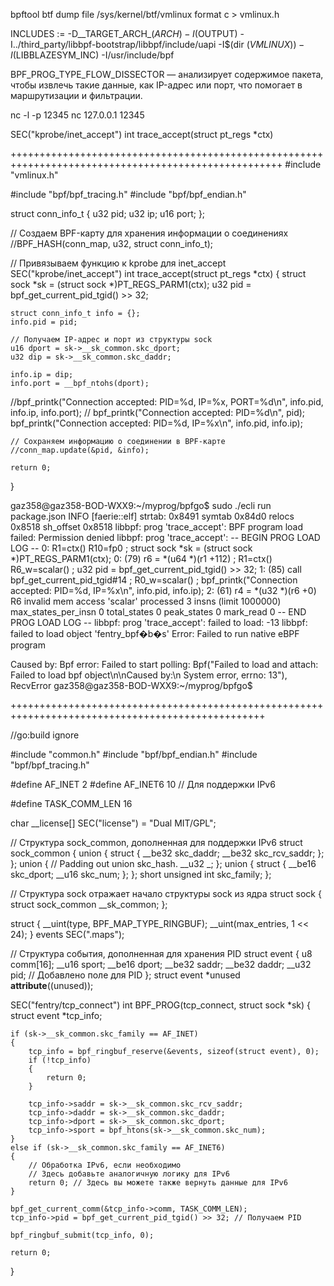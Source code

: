 bpftool btf dump file /sys/kernel/btf/vmlinux format c > vmlinux.h


INCLUDES := -D__TARGET_ARCH_$(ARCH) -I$(OUTPUT) -I../third_party/libbpf-bootstrap/libbpf/include/uapi -I$(dir $(VMLINUX)) -I$(LIBBLAZESYM_INC) -I/usr/include/bpf

BPF_PROG_TYPE_FLOW_DISSECTOR — анализирует содержимое пакета, чтобы извлечь такие данные, как IP-адрес или порт, что помогает в маршрутизации и фильтрации.

nc -l -p 12345
nc 127.0.0.1 12345


SEC("kprobe/inet_accept")
int trace_accept(struct pt_regs *ctx)


+++++++++++++++++++++++++++++++++++++++++++++++++++++++++++++++++++++++++++++++++++++++++++++++++++++
#include "vmlinux.h"

#include "bpf/bpf_tracing.h"
#include  "bpf/bpf_endian.h"



struct conn_info_t {
    u32 pid;
    u32 ip;
    u16 port;
};

// Создаем BPF-карту для хранения информации о соединениях
//BPF_HASH(conn_map, u32, struct conn_info_t);

// Привязываем функцию к kprobe для inet_accept
SEC("kprobe/inet_accept")
int trace_accept(struct pt_regs *ctx) {
    struct sock *sk = (struct sock *)PT_REGS_PARM1(ctx);
    u32 pid = bpf_get_current_pid_tgid() >> 32;

    struct conn_info_t info = {};
    info.pid = pid;
    
    // Получаем IP-адрес и порт из структуры sock
    u16 dport = sk->__sk_common.skc_dport;
    u32 dip = sk->__sk_common.skc_daddr;
    
    info.ip = dip;
    info.port = __bpf_ntohs(dport);
  //bpf_printk("Connection accepted: PID=%d, IP=%x, PORT=%d\n", info.pid, info.ip, info.port);
   //   bpf_printk("Connection accepted: PID=%d\n", pid);
         bpf_printk("Connection accepted: PID=%d, IP=%x\n", info.pid, info.ip);

    // Сохраняем информацию о соединении в BPF-карте
    //conn_map.update(&pid, &info);

    return 0;
}

gaz358@gaz358-BOD-WXX9:~/myprog/bpfgo$ sudo ./ecli run package.json
INFO [faerie::elf] strtab: 0x8491 symtab 0x84d0 relocs 0x8518 sh_offset 0x8518
libbpf: prog 'trace_accept': BPF program load failed: Permission denied
libbpf: prog 'trace_accept': -- BEGIN PROG LOAD LOG --
0: R1=ctx() R10=fp0
; struct sock *sk = (struct sock *)PT_REGS_PARM1(ctx);
0: (79) r6 = *(u64 *)(r1 +112)        ; R1=ctx() R6_w=scalar()
; u32 pid = bpf_get_current_pid_tgid() >> 32;
1: (85) call bpf_get_current_pid_tgid#14      ; R0_w=scalar()
; bpf_printk("Connection accepted: PID=%d, IP=%x\n", info.pid, info.ip);
2: (61) r4 = *(u32 *)(r6 +0)
R6 invalid mem access 'scalar'
processed 3 insns (limit 1000000) max_states_per_insn 0 total_states 0 peak_states 0 mark_read 0
-- END PROG LOAD LOG --
libbpf: prog 'trace_accept': failed to load: -13
libbpf: failed to load object 'fentry_bpf�b�s'
Error: Failed to run native eBPF program

Caused by:
    Bpf error: Failed to start polling: Bpf("Failed to load and attach: Failed to load bpf object\n\nCaused by:\n    System error, errno: 13"), RecvError
gaz358@gaz358-BOD-WXX9:~/myprog/bpfgo$ 

++++++++++++++++++++++++++++++++++++++++++++++++++++++++++++++++++++++++++++++++++++++++++++++++++

//go:build ignore

#include "common.h"
#include "bpf/bpf_endian.h"
#include "bpf/bpf_tracing.h"

#define AF_INET 2
#define AF_INET6 10 // Для поддержки IPv6

#define TASK_COMM_LEN 16

char __license[] SEC("license") = "Dual MIT/GPL";

// Структура sock_common, дополненная для поддержки IPv6
struct sock_common
{
	union
	{
		struct
		{
			__be32 skc_daddr;
			__be32 skc_rcv_saddr;
		};
	};
	union
	{
		// Padding out union skc_hash.
		__u32 _;
	};
	union
	{
		struct
		{
			__be16 skc_dport;
			__u16 skc_num;
		};
	};
	short unsigned int skc_family;
};

// Структура sock отражает начало структуры sock из ядра
struct sock
{
	struct sock_common __sk_common;
};

struct
{
	__uint(type, BPF_MAP_TYPE_RINGBUF);
	__uint(max_entries, 1 << 24);
} events SEC(".maps");

// Структура события, дополненная для хранения PID
struct event
{
	u8 comm[16];
	__u16 sport;
	__be16 dport;
	__be32 saddr;
	__be32 daddr;
	__u32 pid; // Добавлено поле для PID
};
struct event *unused __attribute__((unused));

SEC("fentry/tcp_connect")
int BPF_PROG(tcp_connect, struct sock *sk)
{
	struct event *tcp_info;

	if (sk->__sk_common.skc_family == AF_INET)
	{
		tcp_info = bpf_ringbuf_reserve(&events, sizeof(struct event), 0);
		if (!tcp_info)
		{
			return 0;
		}

		tcp_info->saddr = sk->__sk_common.skc_rcv_saddr;
		tcp_info->daddr = sk->__sk_common.skc_daddr;
		tcp_info->dport = sk->__sk_common.skc_dport;
		tcp_info->sport = bpf_htons(sk->__sk_common.skc_num);
	}
	else if (sk->__sk_common.skc_family == AF_INET6)
	{
		// Обработка IPv6, если необходимо
		// Здесь добавьте аналогичную логику для IPv6
		return 0; // Здесь вы можете также вернуть данные для IPv6
	}

	bpf_get_current_comm(&tcp_info->comm, TASK_COMM_LEN);
	tcp_info->pid = bpf_get_current_pid_tgid() >> 32; // Получаем PID

	bpf_ringbuf_submit(tcp_info, 0);

	return 0;
}

